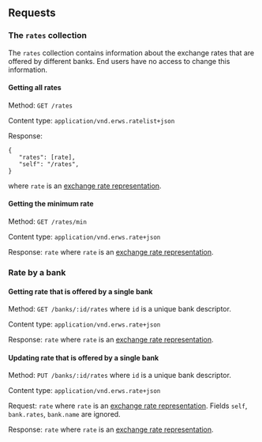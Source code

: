 ## Requests

### The `rates` collection

The `rates` collection contains information about the exchange rates that are offered by different banks. End users have no access to change this information.

#### Getting all rates

Method: `GET /rates`

Content type: `application/vnd.erws.ratelist+json`

Response:

```{json}
{
   "rates": [rate],
   "self": "/rates",
}
```

where `rate` is an [exchange rate representation][rate-representation].

#### Getting the minimum rate

Method: `GET /rates/min`

Content type: `application/vnd.erws.rate+json`

Response: `rate` where `rate` is an [exchange rate representation][rate-representation].

### Rate by a bank

#### Getting rate that is offered by a single bank

Method: `GET /banks/:id/rates` where `id` is a unique bank descriptor.

Content type: `application/vnd.erws.rate+json`

Response: `rate` where `rate` is an [exchange rate representation][rate-representation].

#### Updating rate that is offered by a single bank

Method: `PUT /banks/:id/rates` where `id` is a unique bank descriptor.

Content type: `application/vnd.erws.rate+json`

Request: `rate` where `rate` is an [exchange rate representation][rate-representation]. Fields `self`, `bank.rates`, `bank.name` are ignored.

Response: `rate` where `rate` is an [exchange rate representation][rate-representation].

[bank-representation]: representations.md#bank
[rate-representation]: representations.md#exchange-rate

